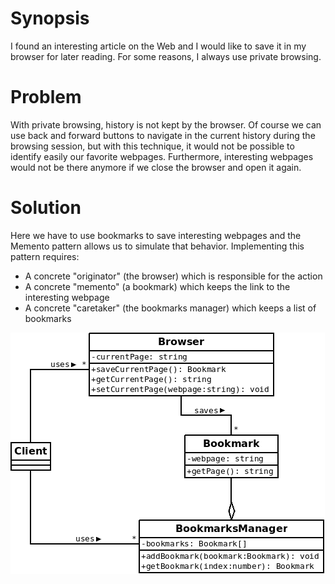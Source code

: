 # Synopsis

I found an interesting article on the Web and I would like to save it in my browser for later reading. For some reasons, I always use private browsing.

# Problem

With private browsing, history is not kept by the browser. Of course we can use back and forward buttons to navigate in the current history during the browsing session, but with this technique, it would not be possible to identify easily our favorite webpages. Furthermore, interesting webpages would not be there anymore if we close the browser and open it again.

# Solution

Here we have to use bookmarks to save interesting webpages and the Memento pattern allows us to simulate that behavior. Implementing this pattern requires:

  * A concrete "originator" (the browser) which is responsible for the action
  * A concrete "memento" (a bookmark) which keeps the link to the interesting webpage
  * A concrete "caretaker" (the bookmarks manager) which keeps a list of bookmarks

![Memento (classic)](Memento.png)
